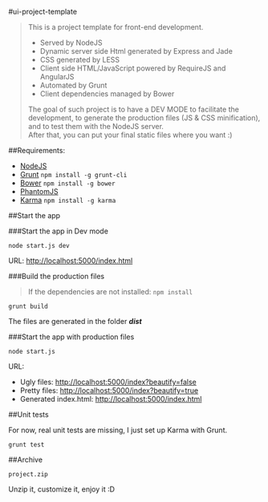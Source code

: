 #ui-project-template

>This is a project template for front-end development.
>
>- Served by NodeJS
>- Dynamic server side Html generated by Express and Jade
>- CSS generated by LESS
>- Client side HTML/JavaScript powered by RequireJS and AngularJS
>- Automated by Grunt
>- Client dependencies managed by Bower
>
>The goal of such project is to have a DEV MODE to facilitate the development, to generate the production files (JS & CSS minification), and to test them with the NodeJS server.  
>After that, you can put your final static files where you want :)

##Requirements:

- [NodeJS](http://nodejs.org/download/)
- [Grunt](http://gruntjs.com/) ```npm install -g grunt-cli```
- [Bower](http://bower.io/) ```npm install -g bower```
- [PhantomJS](http://phantomjs.org/)
- [Karma](http://karma-runner.github.io/) ```npm install -g karma```

##Start the app

###Start the app in Dev mode

```
node start.js dev
```

URL: [http://localhost:5000/index.html](http://localhost:5000/index.html)

###Build the production files

>If the dependencies are not installed: ```npm install```

```
grunt build
```

The files are generated in the folder ___dist___

###Start the app with production files

```
node start.js
```

URL:  
- Ugly files: [http://localhost:5000/index?beautify=false](http://localhost:5000/index?beautify=false)
- Pretty files: [http://localhost:5000/index?beautify=true](http://localhost:5000/index.html?beautify=true)
- Generated index.html: [http://localhost:5000/index.html](http://localhost:5000/index.html)

##Unit tests

For now, real unit tests are missing, I just set up Karma with Grunt.

```
grunt test
```
##Archive

```
project.zip
```

Unzip it, customize it, enjoy it :D
